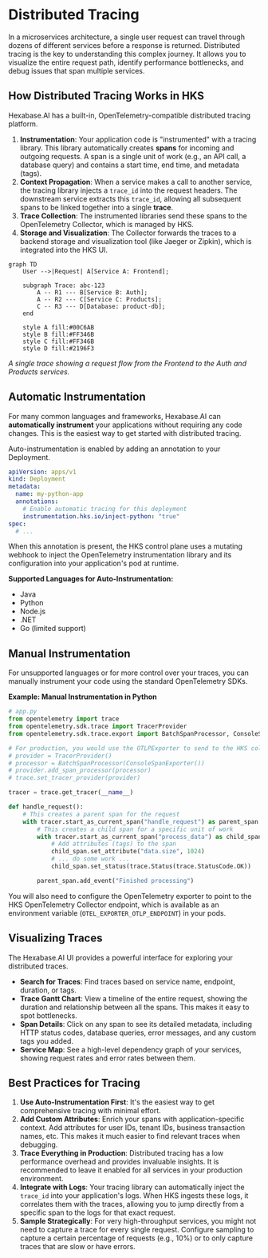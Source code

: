 # Distributed Tracing

In a microservices architecture, a single user request can travel through dozens of different services before a response is returned. Distributed tracing is the key to understanding this complex journey. It allows you to visualize the entire request path, identify performance bottlenecks, and debug issues that span multiple services.

## How Distributed Tracing Works in HKS

Hexabase.AI has a built-in, OpenTelemetry-compatible distributed tracing platform.

1.  **Instrumentation**: Your application code is "instrumented" with a tracing library. This library automatically creates **spans** for incoming and outgoing requests. A span is a single unit of work (e.g., an API call, a database query) and contains a start time, end time, and metadata (tags).
2.  **Context Propagation**: When a service makes a call to another service, the tracing library injects a `trace_id` into the request headers. The downstream service extracts this `trace_id`, allowing all subsequent spans to be linked together into a single **trace**.
3.  **Trace Collection**: The instrumented libraries send these spans to the OpenTelemetry Collector, which is managed by HKS.
4.  **Storage and Visualization**: The Collector forwards the traces to a backend storage and visualization tool (like Jaeger or Zipkin), which is integrated into the HKS UI.

```mermaid
graph TD
    User -->|Request| A[Service A: Frontend];

    subgraph Trace: abc-123
        A -- R1 --- B[Service B: Auth];
        A -- R2 --- C[Service C: Products];
        C -- R3 --- D[Database: product-db];
    end

    style A fill:#00C6AB
    style B fill:#FF346B
    style C fill:#FF346B
    style D fill:#2196F3
```

_A single trace showing a request flow from the Frontend to the Auth and Products services._

## Automatic Instrumentation

For many common languages and frameworks, Hexabase.AI can **automatically instrument** your applications without requiring any code changes. This is the easiest way to get started with distributed tracing.

Auto-instrumentation is enabled by adding an annotation to your Deployment.

```yaml
apiVersion: apps/v1
kind: Deployment
metadata:
  name: my-python-app
  annotations:
    # Enable automatic tracing for this deployment
    instrumentation.hks.io/inject-python: "true"
spec:
  # ...
```

When this annotation is present, the HKS control plane uses a mutating webhook to inject the OpenTelemetry instrumentation library and its configuration into your application's pod at runtime.

**Supported Languages for Auto-Instrumentation:**

- Java
- Python
- Node.js
- .NET
- Go (limited support)

## Manual Instrumentation

For unsupported languages or for more control over your traces, you can manually instrument your code using the standard OpenTelemetry SDKs.

**Example: Manual Instrumentation in Python**

```python
# app.py
from opentelemetry import trace
from opentelemetry.sdk.trace import TracerProvider
from opentelemetry.sdk.trace.export import BatchSpanProcessor, ConsoleSpanExporter

# For production, you would use the OTLPExporter to send to the HKS collector
# provider = TracerProvider()
# processor = BatchSpanProcessor(ConsoleSpanExporter())
# provider.add_span_processor(processor)
# trace.set_tracer_provider(provider)

tracer = trace.get_tracer(__name__)

def handle_request():
    # This creates a parent span for the request
    with tracer.start_as_current_span("handle_request") as parent_span:
        # This creates a child span for a specific unit of work
        with tracer.start_as_current_span("process_data") as child_span:
            # Add attributes (tags) to the span
            child_span.set_attribute("data.size", 1024)
            # ... do some work ...
            child_span.set_status(trace.Status(trace.StatusCode.OK))

        parent_span.add_event("Finished processing")
```

You will also need to configure the OpenTelemetry exporter to point to the HKS OpenTelemetry Collector endpoint, which is available as an environment variable (`OTEL_EXPORTER_OTLP_ENDPOINT`) in your pods.

## Visualizing Traces

The Hexabase.AI UI provides a powerful interface for exploring your distributed traces.

- **Search for Traces**: Find traces based on service name, endpoint, duration, or tags.
- **Trace Gantt Chart**: View a timeline of the entire request, showing the duration and relationship between all the spans. This makes it easy to spot bottlenecks.
- **Span Details**: Click on any span to see its detailed metadata, including HTTP status codes, database queries, error messages, and any custom tags you added.
- **Service Map**: See a high-level dependency graph of your services, showing request rates and error rates between them.

## Best Practices for Tracing

1.  **Use Auto-Instrumentation First**: It's the easiest way to get comprehensive tracing with minimal effort.
2.  **Add Custom Attributes**: Enrich your spans with application-specific context. Add attributes for user IDs, tenant IDs, business transaction names, etc. This makes it much easier to find relevant traces when debugging.
3.  **Trace Everything in Production**: Distributed tracing has a low performance overhead and provides invaluable insights. It is recommended to leave it enabled for all services in your production environment.
4.  **Integrate with Logs**: Your tracing library can automatically inject the `trace_id` into your application's logs. When HKS ingests these logs, it correlates them with the traces, allowing you to jump directly from a specific span to the logs for that exact request.
5.  **Sample Strategically**: For very high-throughput services, you might not need to capture a trace for every single request. Configure sampling to capture a certain percentage of requests (e.g., 10%) or to only capture traces that are slow or have errors.
